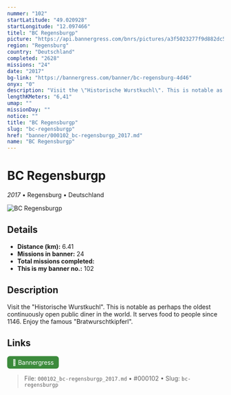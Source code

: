 ```yaml
---
nummer: "102"
startLatitude: "49.020928"
startLongitude: "12.097466"
titel: "BC Regensburgp"
picture: "https://api.bannergress.com/bnrs/pictures/a3f5023277f9d882dc5bb9c62d1f5f17"
region: "Regensburg"
country: "Deutschland"
completed: "2628"
missions: "24"
date: "2017"
bg-link: "https://bannergress.com/banner/bc-regensburg-4d46"
onyx: "0"
description: "Visit the \"Historische Wurstkuchl\". This is notable as perhaps the oldest continuously open public diner in the world. It serves food to people since 1146. Enjoy the famous \"Bratwurschtkipferl\"."
lengthKMeters: "6,41"
umap: ""
missionDay: ""
notice: ""
title: "BC Regensburgp"
slug: "bc-regensburgp"
href: "banner/000102_bc-regensburgp_2017.md"
name: "BC Regensburgp"
---
```

# BC Regensburgp

*2017* • Regensburg • Deutschland

![BC Regensburgp](https://api.bannergress.com/bnrs/pictures/a3f5023277f9d882dc5bb9c62d1f5f17)



## Details
- **Distance (km):** 6.41
- **Missions in banner:** 24
- **Total missions completed:** 
- **This is my banner no.:** 102



## Description
Visit the "Historische Wurstkuchl". This is notable as perhaps the oldest continuously open public diner in the world. It serves food to people since 1146. Enjoy the famous "Bratwurschtkipferl".



## Links
<a href="https://bannergress.com/banner/bc-regensburg-4d46" target="_blank" style="display:inline-block;margin-right:8px;padding:6px 12px;background:#3c8b3c;color:#fff;text-decoration:none;border-radius:6px;">🔗 Bannergress</a>



> File: `000102_bc-regensburgp_2017.md` • #000102 • Slug: `bc-regensburgp`
